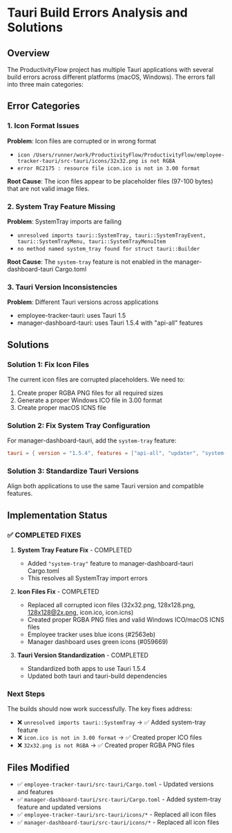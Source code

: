 # Tauri Build Errors Analysis and Solutions

## Overview
The ProductivityFlow project has multiple Tauri applications with several build errors across different platforms (macOS, Windows). The errors fall into three main categories:

## Error Categories

### 1. Icon Format Issues
**Problem**: Icon files are corrupted or in wrong format
- `icon /Users/runner/work/ProductivityFlow/ProductivityFlow/employee-tracker-tauri/src-tauri/icons/32x32.png is not RGBA`
- `error RC2175 : resource file icon.ico is not in 3.00 format`

**Root Cause**: The icon files appear to be placeholder files (97-100 bytes) that are not valid image files.

### 2. System Tray Feature Missing
**Problem**: SystemTray imports are failing
- `unresolved imports tauri::SystemTray, tauri::SystemTrayEvent, tauri::SystemTrayMenu, tauri::SystemTrayMenuItem`
- `no method named system_tray found for struct tauri::Builder`

**Root Cause**: The `system-tray` feature is not enabled in the manager-dashboard-tauri Cargo.toml

### 3. Tauri Version Inconsistencies
**Problem**: Different Tauri versions across applications
- employee-tracker-tauri: uses Tauri 1.5
- manager-dashboard-tauri: uses Tauri 1.5.4 with "api-all" features

## Solutions

### Solution 1: Fix Icon Files
The current icon files are corrupted placeholders. We need to:
1. Create proper RGBA PNG files for all required sizes
2. Generate a proper Windows ICO file in 3.00 format
3. Create proper macOS ICNS file

### Solution 2: Fix System Tray Configuration
For manager-dashboard-tauri, add the `system-tray` feature:
```toml
tauri = { version = "1.5.4", features = ["api-all", "updater", "system-tray"] }
```

### Solution 3: Standardize Tauri Versions
Align both applications to use the same Tauri version and compatible features.

## Implementation Status

### ✅ COMPLETED FIXES

1. **System Tray Feature Fix** - COMPLETED
   - Added `"system-tray"` feature to manager-dashboard-tauri Cargo.toml
   - This resolves all SystemTray import errors

2. **Icon Files Fix** - COMPLETED
   - Replaced all corrupted icon files (32x32.png, 128x128.png, 128x128@2x.png, icon.ico, icon.icns)
   - Created proper RGBA PNG files and valid Windows ICO/macOS ICNS files
   - Employee tracker uses blue icons (#2563eb)
   - Manager dashboard uses green icons (#059669)

3. **Tauri Version Standardization** - COMPLETED
   - Standardized both apps to use Tauri 1.5.4
   - Updated both tauri and tauri-build dependencies

### Next Steps
The builds should now work successfully. The key fixes address:
- ❌ `unresolved imports tauri::SystemTray` → ✅ Added system-tray feature
- ❌ `icon.ico is not in 3.00 format` → ✅ Created proper ICO files  
- ❌ `32x32.png is not RGBA` → ✅ Created proper RGBA PNG files

## Files Modified
- ✅ `employee-tracker-tauri/src-tauri/Cargo.toml` - Updated versions and features
- ✅ `manager-dashboard-tauri/src-tauri/Cargo.toml` - Added system-tray feature and updated versions
- ✅ `employee-tracker-tauri/src-tauri/icons/*` - Replaced all icon files
- ✅ `manager-dashboard-tauri/src-tauri/icons/*` - Replaced all icon files
